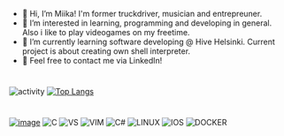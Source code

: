 - 👋 Hi, I’m Miika! I'm former truckdriver, musician and entrepreuner.
- 👀 I’m interested in learning, programming and developing in general. Also i like to play videogames on my freetime.
- 🌱 I’m currently learning software developing @ Hive Helsinki. Current project is about creating own shell interpreter.
- :email: Feel free to contact me via LinkedIn!
#




  
![activity](https://github-readme-stats.vercel.app/api?username=Miikaviini)
[![Top Langs](https://github-readme-stats.vercel.app/api/top-langs/?username=MiikaViini&layout=compact)](https://github.com/anuraghazra/github-readme-stats)
#
  [![image](https://img.shields.io/badge/LinkedIn-0077B5?style=for-the-badge&logo=linkedin&logoColor=white)](www.linkedin.com/in/miika--viinikainen) 
![C](https://img.shields.io/badge/C-00599C?style=for-the-badge&logo=c&logoColor=white) ![VS](https://img.shields.io/badge/VSCode-0078D4?style=for-the-badge&logo=visual%20studio%20code&logoColor=white) ![VIM](https://img.shields.io/badge/VIM-%2311AB00.svg?&style=for-the-badge&logo=vim&logoColor=white) ![C#](https://img.shields.io/badge/C%23-239120?style=for-the-badge&logo=c-sharp&logoColor=white) ![LINUX](https://img.shields.io/badge/Linux-FCC624?style=for-the-badge&logo=linux&logoColor=black) ![IOS](https://img.shields.io/badge/mac%20os-000000?style=for-the-badge&logo=apple&logoColor=white) ![DOCKER](https://img.shields.io/badge/Docker-2CA5E0?style=for-the-badge&logo=docker&logoColor=white)
<!---
MiikaViini/MiikaViini is a ✨ special ✨ repository because its `README.md` (this file) appears on your GitHub profile.
You can click the Preview link to take a look at your changes.
--->
